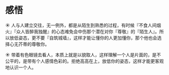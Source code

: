 # 感悟

☀️ 人与人建立交往，无一例外，都是从陌生到熟悉的过程，有时候『不食人间烟火』『众人皆醉我独醒』的心态难免会中伤那个潜在对你『尊敬』的『陌生人』。所以放低姿态，更不要『自筑城墙』，这样才能让懂你的人更加懂你，那个他也会选择心无芥蒂的尊敬你。

☀️ 带着有色眼镜去看人，本质上就是以貌取人，这样理解一个人是片面的，是不公平的，是带有个人感情色彩的。拒绝高高在上，放低你的姿态，这样才能更客观地认识一个人。
